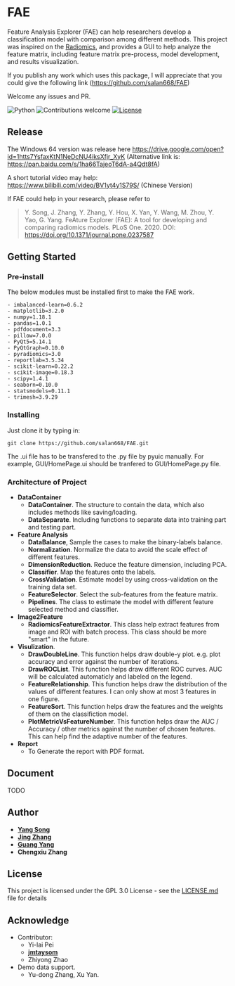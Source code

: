# FAE

Feature Analysis Explorer (FAE) can help researchers develop a classification model with comparison among different methods. This project was inspired on the [Radiomics](http://www.radiomics.io/), and provides a GUI to help analyze the feature matrix, including feature matrix pre-process, model development, and results visualization.

If you publish any work which uses this package, I will appreciate that you could give the following link (https://github.com/salan668/FAE)

Welcome any issues and PR. 

![Python](https://img.shields.io/badge/python-v3.7-blue.svg)
![Contributions welcome](https://img.shields.io/badge/contributions-welcome-orange.svg)
[![License](https://img.shields.io/badge/license-GPL3.0-blue.svg)](https://www.gnu.org/licenses/gpl-3.0.en.html)

## Release

The Windows 64 version was release here https://drive.google.com/open?id=1htts7YsfaxKtN1NeDcNU4iksXfjr_XyK
(Alternative link is: https://pan.baidu.com/s/1ha66TajeoT6dA-a4Qdt8fA)

A short tutorial video may help: https://www.bilibili.com/video/BV1yt4y1S79S/ (Chinese Version)

If FAE could help in your research, please refer to  

> Y. Song, J. Zhang, Y. Zhang, Y. Hou, X. Yan, Y. Wang, M. Zhou, Y. Yao, G. Yang. FeAture Explorer (FAE): A tool for developing and comparing radiomics models. PLoS One. 2020. DOI: https://doi.org/10.1371/journal.pone.0237587

## Getting Started

### Pre-install
The below modules must be installed first to make the FAE work. 

```
- imbalanced-learn=0.6.2
- matplotlib=3.2.0
- numpy=1.18.1
- pandas=1.0.1
- pdfdocument=3.3
- pillow=7.0.0
- PyQt5=5.14.1
- PyQtGraph=0.10.0
- pyradiomics=3.0
- reportlab=3.5.34
- scikit-learn=0.22.2
- scikit-image=0.18.3
- scipy=1.4.1
- seaborn=0.10.0
- statsmodels=0.11.1
- trimesh=3.9.29
```

### Installing
Just clone it by typing in:

```
git clone https://github.com/salan668/FAE.git
```
The .ui file has to be transfered to the .py file by pyuic manually. For example, GUI/HomePage.ui should be tranfered to GUI/HomePage.py file. 

### Architecture of Project 
- **DataContainer**
    - **DataContainer**. The structure to contain the data, which also includes methods like saving/loading.
    - **DataSeparate**. Including functions to separate data into training part and testing part.
- **Feature Analysis**
    - **DataBalance**, Sample the cases to make the binary-labels balance.
    - **Normalization**. Normalize the data to avoid the scale effect of different features.
    - **DimensionReduction**. Reduce the feature dimension, including PCA. 
    - **Classifier**. Map the features onto the labels. 
    - **CrossValidation**. Estimate model by using cross-validation on the training data set.
    - **FeatureSelector**. Select the sub-features from the feature matrix.
    - **Pipelines**. The class to estimate the model with different feature selected method and classifier. 
- **Image2Feature**
    - **RadiomicsFeatureExtractor**. This class help extract features from image and ROI with batch process. This class should be more "smart" in the future. 
- **Visulization**. 
    - **DrawDoubleLine**. This function helps draw double-y plot. e.g. plot accuracy and error against the number of iterations.
    - **DrawROCList**. This function helps draw different ROC curves. AUC will be calculated automaticly and labeled on the legend. 
    - **FeatureRelationship**. This function helps draw the distribution of the values of different features. I can only show at most 3 features in one figure. 
    - **FeatureSort**. This function helps draw the features and the weights of them on the classifiction model. 
    - **PlotMetricVsFeatureNumber**. This function helps draw the AUC / Accuracy / other metrics against the number of chosen features. This can help find the adaptive number of the features. 
- **Report**
    - To Generate the report with PDF format. 

## Document
TODO

## Author
- [**Yang Song**](https://github.com/salan668)
- [**Jing Zhang**](https://github.com/zhangjingcode)
- [**Guang Yang**](https://github.com/yg88)
- **Chengxiu Zhang**

## License 
This project is licensed under the GPL 3.0 License - see the [LICENSE.md](https://github.com/salan668/FAE/blob/master/LICENSE) file for details

## Acknowledge
- Contributor:
    - Yi-lai Pei
    - [**jmtaysom**](https://github.com/jmtaysom)
    - Zhiyong Zhao
- Demo data support. 
    - Yu-dong Zhang, Xu Yan. 
